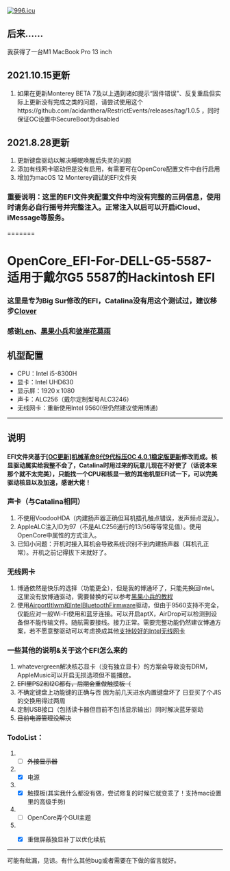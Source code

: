 [![996.icu](https://img.shields.io/badge/link-996.icu-red.svg)](https://996.icu)

## 后来……
我获得了一台M1 MacBook Pro 13 inch

## 2021.10.15更新
1. 如果在更新Monterey BETA 7及以上遇到诸如提示“固件错误”、反复重启但实际上更新没有完成之类的问题，请尝试使用这个https://github.com/acidanthera/RestrictEvents/releases/tag/1.0.5 ，同时保证OC设置中SecureBoot为disabled


## 2021.8.28更新
1. 更新键盘驱动以解决睡眠唤醒后失灵的问题
2. 添加有线网卡驱动但是没有启用，有需要可在OpenCore配置文件中自行启用
3. 增加为macOS 12 Monterey调试的EFI文件夹

### 重要说明：这里的EFI文件夹配置文件中均没有完整的三码信息，使用时请务必自行摇号并完整注入。正常注入以后可以开启iCloud、iMessage等服务。
=======

# OpenCore_EFI-For-DELL-G5-5587-适用于戴尔G5 5587的Hackintosh EFI
### 这里是专为Big Sur修改的EFI，Catalina没有用这个测试过，建议移步[Clover](https://github.com/Sosueyakiko/Clover_EFI-For-DELL-G5-5587)



### 感谢[Len](http://i.pcbeta.com/space-uid-4532202.html)、[黑果小兵](https://daliansky.net)和[彼岸花莫雨](https://www.cmbs-soft.com/user-info/1/)



## 机型配置
* CPU：Intel i5-8300H
* 显卡：Intel UHD630
* 显示屏：1920ｘ1080
* 声卡：ALC256（戴尔定制型号ALC3246）
* 无线网卡：重新使用Intel 9560(但仍然建议使用博通)

----



## 说明
#### EFI文件夹基于[[OC更新]机械革命8代9代标压OC 4.0.1稳定版更新](https://www.cmbs-soft.com/oc-8-9-th-4-0-0/comment-page-13/)修改而成。核显驱动属实给我整不会了，Catalina时用过来的玩意儿现在不好使了（话说本来那个就不太完美），只能找一个CPU和核显一致的其他机型EFI试一下，可以完美驱动核显以及加速，感谢大佬！



### 声卡（与Catalina相同）
1. 不使用VoodooHDA（内建扬声器正确但耳机插孔触点错误，发声频点混乱）。
2. AppleALC注入ID为97（不是ALC256通行的13/56等等常见值）。使用OpenCore中属性的方式注入。
3. 已知小问题：开机时接入耳机会导致系统识别不到内建扬声器（耳机孔正常）。开机之前记得拔下来就好了。
   
   
   
### 无线网卡
1. 博通依然是快乐的选择（功能更全），但是我的博通坏了，只能先换回Intel。这里没有放博通驱动，需要替换的可以参考[黑果小兵的教程](https://blog.daliansky.net/DW1820A_BCM94350ZAE-driver-inserts-the-correct-posture.html)
2. 使用[AirportItlwm和IntelBluetoothFirmware](https://github.com/OpenIntelWireless)驱动，但由于9560支持不完全，仅能应对一般Wi-Fi使用和蓝牙连接。可以开启aptX，AirDrop可以检测到设备但不能传输文件。随航需要接线。接力正常。需要完整功能仍然建议博通方案，若不愿意整驱动可以考虑换成其他[支持较好的Intel无线网卡](https://openintelwireless.github.io/itlwm/Compat.html)



### 一些其他的说明&关于这个EFI怎么来的
1. whatevergreen解决核芯显卡（没有独立显卡）的方案会导致没有DRM，AppleMusic可以开启无损选项但不能播放。
2. ~~EFI里PS2和I2C都有，后期会重做触摸板（~~
3. 不确定键盘上功能键的正确与否  因为前几天进水内置键盘坏了 日亚买了个JIS的交换用得过两周
4. 定制USB接口（包括读卡器但目前不包括显示输出）同时解决蓝牙驱动
5. ~~目前电源管理没解决~~

### TodoList：
1. - [ ] ~~外接显示器~~
2. - [x] 电源
3. - [x] 触摸板(其实我什么都没有做，尝试修复的时候它就变乖了！支持mac设置里的高级手势)
4. - [ ] OpenCore弄个GUI主题
5. - [x] 重做屏蔽独显补丁以优化续航


----

可能有纰漏，见谅。有什么其他bug或者需要在下做的留言就好。
